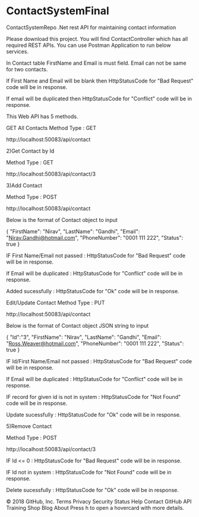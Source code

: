 # ContactSystemFinal

ContactSystemRepo
.Net rest API for maintaining contact information

Please download this project. You will find ContactController which has all required REST APIs. You can use Postman Application to run below services.

In Contact table FirstName and Email is must field. Email can not be same for two contacts.

If First Name and Email will be blank then HttpStatusCode for "Bad Request" code will be in response.

If email will be duplicated then HttpStatusCode for "Conflict" code will be in response.

This Web API has 5 methods.

GET All Contacts
Method Type : GET

http://localhost:50083/api/contact

2)Get Contact by Id

Method Type : GET

http://localhost:50083/api/contact/3

3)Add Contact

Method Type : POST

http://localhost:50083/api/contact

Below is the format of Contact object to input

{
"FirstName": "Nirav", "LastName": "Gandhi", "Email": "Nirav.Gandhi@hotmail.com", "PhoneNumber": "0001 111 222", "Status": true }

IF First Name/Email not passed : HttpStatusCode for "Bad Request" code will be in response.

If Email will be duplicated : HttpStatusCode for "Conflict" code will be in response.

Added sucessfully : HttpStatusCode for "Ok" code will be in response.

Edit/Update Contact
Method Type : PUT

http://localhost:50083/api/contact

Below is the format of Contact object JSON string to input

{ "Id":"3", "FirstName": "Nirav", "LastName": "Gandhi", "Email": "Ross.Weaver@hotmail.com", "PhoneNumber": "0001 111 222", "Status": true }

IF Id/First Name/Email not passed : HttpStatusCode for "Bad Request" code will be in response.

If Email will be duplicated : HttpStatusCode for "Conflict" code will be in response.

IF record for given id is not in system : HttpStatusCode for "Not Found" code will be in response.

Update sucessfully : HttpStatusCode for "Ok" code will be in response.

5)Remove Contact

Method Type : POST

http://localhost:50083/api/contact/3

IF Id <= 0 : HttpStatusCode for "Bad Request" code will be in response.

IF Id not in system : HttpStatusCode for "Not Found" code will be in response.

Delete sucessfully : HttpStatusCode for "Ok" code will be in response.

© 2018 GitHub, Inc.
Terms
Privacy
Security
Status
Help
Contact GitHub
API
Training
Shop
Blog
About
Press h to open a hovercard with more details.
